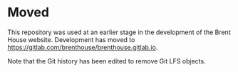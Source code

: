 Moved
=====

This repository was used at an earlier stage in the development
of the Brent House website.
Development has moved to
<https://gitlab.com/brenthouse/brenthouse.gitlab.io>.

Note that the Git history has been edited to remove Git LFS objects.
